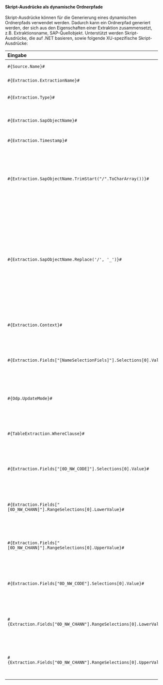 
#### Skript-Ausdrücke als dynamische Ordnerpfade

Skript-Ausdrücke können für die Generierung eines dynamischen Ordnerpfads verwendet werden.
Dadurch kann ein Ordnerpfad generiert werden, der sich aus den Eigenschaften einer Extraktion zusammensetzt, z.B. Extraktionsname, SAP-Quellobjekt.
Unterstützt werden Skript-Ausdrücke, die auf .NET basieren, sowie folgende XU-spezifische Skript-Ausdrücke:

| Eingabe                                                  | Beschreibung|
|:--------------------------------------------------------|:-----------|
|```#{Source.Name}# ```|  Name der SAP Quelle. |
|```#{Extraction.ExtractionName}# ```| Name der Extraktion. |
|```#{Extraction.Type}# ```|  Extraktionstyp (*Table*, *ODP*, *DeltaQ*, etc.). |
|```#{Extraction.SapObjectName}# ```|  Name des SAP Objekts, von dem die Extraktion Daten extrahiert. |
|```#{Extraction.Timestamp}# ```|  Zeitstempel der Extraktion.  |
|```#{Extraction.SapObjectName.TrimStart("/".ToCharArray())}# ```  | Entfernt einen führenden Schrägstrich, z.B. wird aus /BIO/TMATERIAL dann BIO/TMATERIAL, damit kein leeres Verzeichnis angelegt wird.
|```#{Extraction.SapObjectName.Replace('/', '_')}#``` | Entfernt alle Schrägstriche eines SAP Objekts, z.B. wird aus /BIO/TMATERIAL dann _BIO_TMATERIAL. Dadurch wird verhindert, dass die Schrägstriche innerhalb des Namens des SAP Objekts, nicht als Verzeichnistrenner interpretiert werden.         |
|```#{Extraction.Context}# ```|  Nur für ODP Extraktionen: Kontext des ODP Objekts (*SAPI*, *ABAP_CDS*, etc.). |
|```#{Extraction.Fields["[NameSelectionFiels]"].Selections[0].Value}#```| Nur für ODP Extraktionen: Eingabewert einer definierten Selektion / eines Filter.|  
|```#{Odp.UpdateMode}#```| Nur für ODP Extraktionen: Load-Verfahren (*Delta*, *Full*, *Repeat*) der Extraktion.| 
|```#{TableExtraction.WhereClause}#``` | Nur für Table Extraktionen: WHERE-Bedingung der Extraktion.  |
|```#{Extraction.Fields["[0D_NW_CODE]"].Selections[0].Value}#``` | Nur für BWCube Extraktionen (MDX Modus): Eingabewert einer definierten Selektion.  |
|```#{Extraction.Fields["[0D_NW_CHANN]"].RangeSelections[0].LowerValue}#``` | Nur für BWCube Extraktionen (MDX Modus): Niedriger Eingabewert eines definierten Selektionsbereichs.  |
|```#{Extraction.Fields["[0D_NW_CHANN]"].RangeSelections[0].UpperValue}#``` | Nur für BWCube Extraktionen (MDX Modus): Hoher Eingabewert eines definierten Selektionsbereichs.   |
|```#{Extraction.Fields["0D_NW_CODE"].Selections[0].Value}#``` | Nur für BWCube Extraktionen (BICS Modus): Eingabewert einer definierten Selektion.  |
|```#{Extraction.Fields["0D_NW_CHANN"].RangeSelections[0].LowerValue}#``` | Nur für BWCube Extraktionen (BICS Modus): Niedriger Eingabewert eines definierten Selektionsbereichs.   |
|```#{Extraction.Fields["0D_NW_CHANN"].RangeSelections[0].UpperValue}#``` | Nur für BWCube Extraktionen (BICS Modus): Hoher Eingabewert eines definierten Selektionsbereichs.  |

